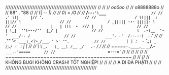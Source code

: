 /////////////////////////////////////////////////////////
//                                                     //
//                       _oo0oo_                       //
//                      o8888888o                      //
//                      88" . "88                      //
//                      (| -_- |)                      //
//                      0\  =  /0                      //
//                    ___/`---'\___                    //
//                  .' \\|     |// '.                  //
//                 / \\|||  :  |||// \                 //
//                / _||||| -:- |||||- \                //
//               |   | \\\  -  /// |   |               //
//               | \_|  ''\---/''  |_/ |               //
//               \  .-\__  '-'  ___/-. /               //
//             ___'. .'  /--.--\  `. .'___             //
//          ."" '<  `.___\_<|>_/___.' >' "".           //
//         | | :  `- \`.;`\ _ /`;.`/ - ` : | |         //
//         \  \ `_.   \_ __\ /__ _/   .-` /  /         //
//     =====`-.____`.___ \_____/___.-`___.-'=====      //
//                       `=---='                       //
//                                                     //
//                                                     //
//     ~~~~~~~~~~~~~~~~~~~~~~~~~~~~~~~~~~~~~~~~~~~     //
//                                                     //
//  KHÔNG BUG!        KHÔNG CRASH!        TỐT NGHIỆP!  //
//                                                     //
//                    A DI ĐÀ PHẬT!                    //
//                                                     //
/////////////////////////////////////////////////////////
